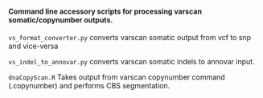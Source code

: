 #### Command line accessory scripts for processing varscan somatic/copynumber outputs.



`vs_format_converter.py` converts varscan somatic output from vcf to snp and vice-versa 

`vs_indel_to_annovar.py` converts varscan somatic indels to annovar input. 

`dnaCopyScan.R` Takes output from varscan copynumber command (.copynumber) and performs CBS segmentation.



